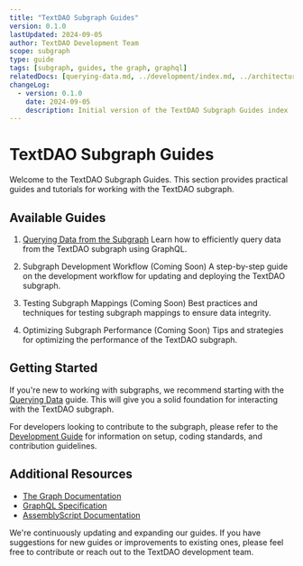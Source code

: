 ```yaml
---
title: "TextDAO Subgraph Guides"
version: 0.1.0
lastUpdated: 2024-09-05
author: TextDAO Development Team
scope: subgraph
type: guide
tags: [subgraph, guides, the graph, graphql]
relatedDocs: [querying-data.md, ../development/index.md, ../architecture/index.md]
changeLog:
  - version: 0.1.0
    date: 2024-09-05
    description: Initial version of the TextDAO Subgraph Guides index
---
```


# TextDAO Subgraph Guides

Welcome to the TextDAO Subgraph Guides. This section provides practical guides and tutorials for working with the TextDAO subgraph.

## Available Guides

1. [Querying Data from the Subgraph](querying-data.md)
   Learn how to efficiently query data from the TextDAO subgraph using GraphQL.

2. Subgraph Development Workflow (Coming Soon)
   A step-by-step guide on the development workflow for updating and deploying the TextDAO subgraph.

3. Testing Subgraph Mappings (Coming Soon)
   Best practices and techniques for testing subgraph mappings to ensure data integrity.

4. Optimizing Subgraph Performance (Coming Soon)
   Tips and strategies for optimizing the performance of the TextDAO subgraph.

## Getting Started

If you're new to working with subgraphs, we recommend starting with the [Querying Data](querying-data.md) guide. This will give you a solid foundation for interacting with the TextDAO subgraph.

For developers looking to contribute to the subgraph, please refer to the [Development Guide](../development/index.md) for information on setup, coding standards, and contribution guidelines.

## Additional Resources

- [The Graph Documentation](https://thegraph.com/docs/)
- [GraphQL Specification](https://spec.graphql.org/)
- [AssemblyScript Documentation](https://www.assemblyscript.org/introduction.html)

We're continuously updating and expanding our guides. If you have suggestions for new guides or improvements to existing ones, please feel free to contribute or reach out to the TextDAO development team.

